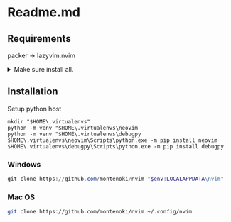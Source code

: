 # Readme.md

## Requirements

packer -> lazyvim.nvim

<details closed>
<summary>Make sure install all.</summary>

- unzip

- wget

- curl

- gzip

- tar

- fd

- ripgrep

- git

- python

- gitui

</details>

## Installation

Setup python host

``` shell
mkdir "$HOME\.virtualenvs"
python -m venv "$HOME\.virtualenvs\neovim
python -m venv "$HOME\.virtualenvs\debugpy
$HOME\.virtualenvs\neovim\Scripts\python.exe -m pip install neovim
$HOME\.virtualenvs\debugpy\Scripts\python.exe -m pip install debugpy
```

### Windows

```powershell
git clone https://github.com/montenoki/nvim "$env:LOCALAPPDATA\nvim"

```

### Mac OS

```bash
git clone https://github.com/montenoki/nvim ~/.config/nvim
```
